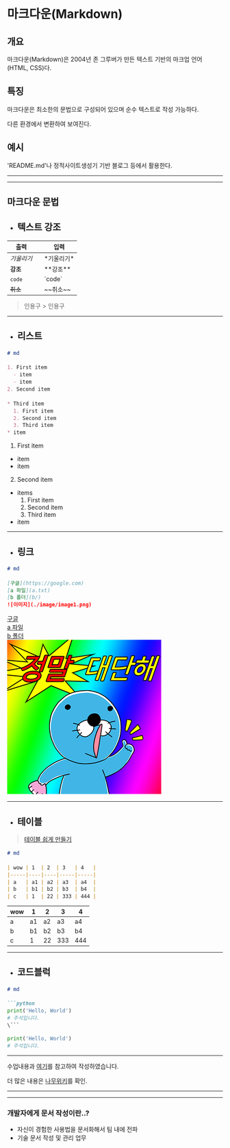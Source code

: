 # 마크다운(Markdown)

## 개요

마크다운(Markdown)은 2004년 존 그루버가 만든 텍스트 기반의 마크업 언어(HTML, CSS)다.

## 특징

마크다운은 최소한의 문법으로 구성되어 있으며 순수 텍스트로 작성 가능하다.

다른 환경에서 변환하여 보여진다.

## 예시

'README.md'나 정적사이트생성기 기반 블로그 등에서 활용한다.

---
---
## 마크다운 문법

* ## 텍스트 강조

| 출력 |  | 입력 |
|---|---|---|
| *기울리기* |  | \*기울리기\* |
| **강조** |  | \*\*강조\*\* |
| `code` |  | \`code\` |
| ~~취소~~ |  | \~~취소\~~ |
>인용구 > 인용구

---

- ## 리스트

```md
# md

1. First item
  - item
  - item
2. Second item

* Third item
  1. First item
  2. Second item
  3. Third item
* item
```

1. First item
  - item
  - item
2. Second item

* items
  1. First item
  2. Second item
  3. Third item
* item
---

* ## 링크
```md
# md

[구글](https://google.com)  
[a 파일](a.txt)
[b 폴더](b/)
![이미지](./image/image1.png) 
```
[구글](https://google.com/)  
[a 파일](a.txt)  
[b 폴더](b/)  
![이미지](./image/image1.png)  

---

* ## 테이블

> [테이블 쉽게 만들기](https://www.tablesgenerator.com/markdown_tables)

```md
# md

| wow | 1  | 2  | 3   | 4   |
|-----|----|----|-----|-----|
| a   | a1 | a2 | a3  | a4  |
| b   | b1 | b2 | b3  | b4  |
| c   | 1  | 22 | 333 | 444 |
```

| wow | 1  | 2  | 3   | 4   |
|-----|----|----|-----|-----|
| a   | a1 | a2 | a3  | a4  |
| b   | b1 | b2 | b3  | b4  |
| c   | 1  | 22 | 333 | 444 |

---

* ## 코드블럭

```md
# md

```python  
print('Hello, World')  
# 주석입니다.  
\``` 
```

```python
print('Hello, World')
# 주석입니다.
```




---

수업내용과 [여기](https://www.markdownguide.org/cheat-sheet/)를 참고하여 작성하였습니다.

더 많은 내용은 [나무위키](https://namu.wiki/w/%EB%82%98%EB%AC%B4%EC%9C%84%ED%82%A4%3A%EB%AC%B8%EB%B2%95%20%EB%8F%84%EC%9B%80%EB%A7%90)를 확인.

---
---

### 개발자에게 문서 작성이란..?

- 자신이 경험한 사용법을 문서화해서 팀 내에 전파
- 기술 문서 작성 및 관리 업무 